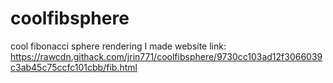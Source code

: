 # coolfibsphere
cool fibonacci sphere rendering I made 
website link: https://rawcdn.githack.com/jrin771/coolfibsphere/9730cc103ad12f3066039c3ab45c75ccfc101cbb/fib.html
